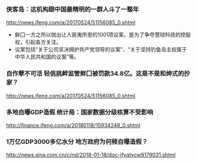 ### 侠客岛：这机构跟中国最精明的一群人斗了一整年
http://news.ifeng.com/a/20170524/51156085_0.shtml
- 鲜囗一方之所以抛出让人匪夷所思的1001项议案，是为了争夺慧球科技的控股权，引起各方关注。
- 议案包括“关于公司坚决拥护共产党领导的议案”、“关于坚持钓鱼岛主权属于中华人民共和国的议案”等。
### 自作孽不可活 轻佻挑衅监管鲜囗被罚款34.8亿。这是不是和绅式的抄家？
http://news.ifeng.com/a/20170524/51156085_0.shtml

### 多地自曝GDP造假 统计局：国家数据分级核算不受影响
http://finance.ifeng.com/a/20180118/15934248_0.shtml
### 1万亿GDP3000多亿水分 地方政府为何频自曝造假？
http://news.sina.com.cn/c/nd/2018-01-18/doc-ifyqtycw9179031.shtml
